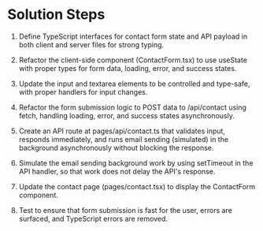 # Solution Steps

1. Define TypeScript interfaces for contact form state and API payload in both client and server files for strong typing.

2. Refactor the client-side component (ContactForm.tsx) to use useState with proper types for form data, loading, error, and success states.

3. Update the input and textarea elements to be controlled and type-safe, with proper handlers for input changes.

4. Refactor the form submission logic to POST data to /api/contact using fetch, handling loading, error, and success states asynchronously.

5. Create an API route at pages/api/contact.ts that validates input, responds immediately, and runs email sending (simulated) in the background asynchronously without blocking the response.

6. Simulate the email sending background work by using setTimeout in the API handler, so that work does not delay the API's response.

7. Update the contact page (pages/contact.tsx) to display the ContactForm component.

8. Test to ensure that form submission is fast for the user, errors are surfaced, and TypeScript errors are removed.

